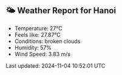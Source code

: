 <!-- WEATHER-START -->
## 🌤 Weather Report for Hanoi

- Temperature: 27°C
- Feels like: 27.87°C
- Conditions: broken clouds
- Humidity: 57%
- Wind Speed: 3.83 m/s

Last updated: 2024-11-04 10:52:01 UTC
<!-- WEATHER-END -->
